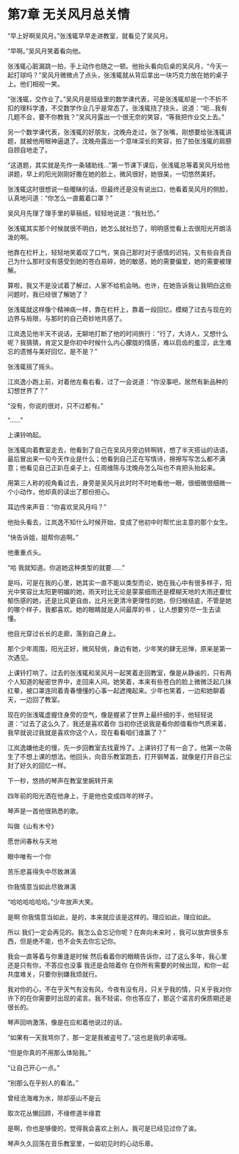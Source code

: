 ﻿# 第7章 无关风月总关情

“早上好啊吴风月。”张浅辄早早走进教室，就看见了吴风月。

“早啊。”吴风月笑着看向他。

张浅辄心脏漏跳一拍，手上动作也随之一顿。他抬头看向后桌的吴风月，“今天一起打球吗？”吴风月微微点了点头，张浅辄就从背后拿出一块巧克力放在她的桌子上。他们相视一笑。

“张浅辄，交作业了。”吴风月是班级里的数学课代表，可是张浅辄却是一个不折不扣的理科学渣，不交数学作业几乎是常态了。张浅辄挠了挠头，说道：“呃…我有几题不会，要不你教我？”吴风月露出一个很无奈的笑容，“等我把作业交上去。”

另一个数学课代表，张浅辄的好朋友，沈晚舟走过，张了张嘴，刚想要给张浅辄讲题，就被他用眼神逼退了。沈晚舟露出一个意味深长的笑容，拍了拍张浅辄的肩膀 自顾自地走了。

“这道题，其实就是先作一条辅助线…”第一节课下课后，张浅辄总等着吴风月给他讲题，早上的阳光刚刚好撒在她的脸上，微风很好，她很美，一切悠然美好。

张浅辄这时很想说一些暧昧的话，但最终还是没有说出口，他看着吴风月的侧脸，认真地问道：“你怎么一直戴着口罩？”

吴风月先理了理手里的草稿纸，轻轻地说道：“我社恐。”

张浅辄其实那个时候就很不明白，她怎么就社恐了，明明感觉看上去很阳光开朗活泼的啊。

他靠在栏杆上，轻轻地笑着叹了口气，笑自己那时对于感情的迟钝，又有些自责自己为什么那时没有感受到她的苍白易碎，她的敏感，她的需要偏爱，她的需要被理解。

算啦，我又不是没试着了解过，人家不给机会呐。也许，在她告诉我让我明白这些问题时，我已经很了解她了？

张浅辄就这样像个精神病一样，靠在栏杆上，靠着一段回忆，模糊了过去与现在的边界与局限，与那时的自己奇妙地共感了。

江岚逸见他半天不说话，无聊地打断了他的时间旅行：“行了，大诗人，又想什么呢？我猜猜，肯定又是你初中时候什么内心朦胧的情感，难以启齿的羞涩，此生难忘的遗憾与美好回忆，是不是？”

张浅辄摇了摇头。

江岚逸小跑上前，对着他左看右看，过了一会说道：“你没事吧，居然有新品种的幻想世界了？”

“没有，你说的很对，只不过都有。”

“……”

上课铃响起。

张浅辄向着教室走去，他看到了自己在吴风月旁边转啊转，想了半天搭讪的话语，最后冒出来一句今天作业是什么；他看到自己正在写情诗，擦擦写写怎么都不满意；他看见自己正趴在桌子上，任周维陈与沈晚舟怎么叫也不肯把头抬起来。

用第三人称的视角看过去，身旁是吴风月此时时不时地看他一眼，很细微很细微一个小动作，他却真的读出了那份担心。

耳边传来声音：“你喜欢吴风月吗？”

他抬头看去，江岚逸不知什么时候开始，变成了他初中时帮忙出主意的那个女生。

“快告诉姐，姐帮你追啊。”

他重重点头。

“哈 我就知道。你追她这种类型的就要……”

是吗，可是在我的心里，她其实一直不能以类型而论，她在我心中有很多样子，阳光中笑容比太阳更明媚的她，雨天时比无论是蒙蒙细雨还是模糊天地的大雨还要忧郁伤感的她，还是比风更自由，比月光更清冷更理性的她，但归根结底，不管是她的哪个样子，我都喜欢。她的眼睛就是人间最厚的书 ，让人想要穷尽一生去读懂。

他目光穿过长长的走廊，落到自己身上。

那个少年周围，阳光正好，微风轻佻，身边有她，少年笑的肆无忌惮，原来是第一次遇见。

上课铃打响了。过去的张浅辄和吴风月一起笑着走回教室，像是从静谧的，只有两个人知道的秘密世界中，走回来人间。她笑着，本来有些苍白的脸上微微泛起几抹红晕，被口罩连同着青春懵懂的心事一起遮掩起来。少年也笑着，一边和她聊着天，一边回了教室。

现在的张浅辄虚握住身旁的空气，像是握紧了世界上最纤细的手，他轻轻说道：“过去了这么久了，我还是喜欢着你 当初你还说我是看你颜值看你气质来着，我早就说过我就是喜欢你这个人，现在看看咱们谁赢了？”

江岚逸嫌他走的慢，先一步回教室去找夏怜了。上课铃打了有一会了，他第一次萌生了不想上课的想法。他回头，向音乐教室跑去，打开钢琴盖，就像是打开自己尘封了好久的回忆一样。

下一秒，悠扬的琴声在教室里婉转开来

四年前的阳光洒在他身上，于是他也变成四年的样子。

琴声是一首他很熟悉的歌。

叫做《山有木兮》

愿世间春秋与天地

眼中唯有一个你

苦乐悲喜得失中尽致淋漓

你我情意当如此尽致淋漓

“哈哈哈哈哈哈。”少年放声大笑。

是啊 你我情意当如此，是的，本来就应该是这样的。理应如此，理应如此。

所以 我们一定会再见的。我怎么会忘记你呢？在奔向未来时 ，我可以放弃很多东西，但是绝不能，也不会失去你忘记你。

我会一直等着与你重逢是时候 然后看着你的眼睛告诉你，过了这么多年，我心里还是只有你，不答应也没事 我还是会陪着你 在你所有需要的时候出现，和你一起共度难关，只要你别嫌我烦就行。

我对你的心，不在乎天气有没有风，今夜有没有月，只关乎我的情，只关乎我对你许下的在你需要时出现的诺言。我不轻诺，你也答应了，那这个诺言的保质期还是很长的。

琴声回响激荡，像是在应和着他说过的话。

“如果有一天我骂你了，那一定是我被盗号了。”这也是我的承诺哦。

“但是你真的不用那么体贴我。”

“让自己开心一点。”

“别那么在乎别人的看法。”

曾经沧海难为水，除却巫山不是云

取次花丛懒回顾，不缘修道半缘君

是啊，你也是够傻的，觉得我会喜欢上别人。我可是已经见过你了诶。

琴声久久回荡在音乐教室里，一如初见时的心动乐章。

